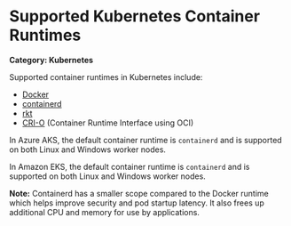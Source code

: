 # Supported Kubernetes Container Runtimes

__Category: Kubernetes__

Supported container runtimes in Kubernetes include:

* [Docker](https://docker.comz)
* [containerd](https://containerd.io/)
* [rkt](redhat.com/en/topics/containers/what-is-rkt)
* [CRI-O](https://cri-o.io) (Container Runtime Interface using OCI)

In Azure AKS, the default container runtime is `containerd` and is supported on both Linux and Windows worker nodes.

In Amazon EKS, the default container runtime is `containerd` and is supported on both Linux and Windows worker nodes.

__Note:__ Containerd has a smaller scope compared to the Docker runtime which helps improve security and pod startup latency. It also frees up additional CPU and memory for use by applications.
